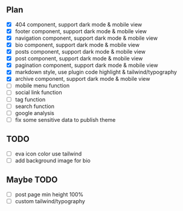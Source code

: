 ## Plan

- [x] 404 component, support dark mode & mobile view
- [x] footer component, support dark mode & mobile view
- [x] navigation component, support dark mode & mobile view
- [x] bio component, support dark mode & mobile view
- [x] posts component, support dark mode & mobile view
- [x] post component, support dark mode & mobile view
- [x] pagination component, support dark mode & mobile view
- [x] markdown style, use plugin code highlight & tailwind/typography
- [x] archive component, support dark mode & mobile view
- [ ] mobile menu function
- [ ] social link function
- [ ] tag function
- [ ] search function
- [ ] google analysis
- [ ] fix some sensitive data to publish theme

## TODO

- [ ] eva icon color use tailwind
- [ ] add background image for bio

## Maybe TODO

- [ ] post page min height 100%
- [ ] custom tailwind/typography
